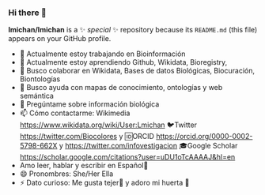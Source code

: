 ### Hi there 👋

**lmichan/lmichan** is a ✨ _special_ ✨ repository because its `README.md` (this file) appears on your GitHub profile.

- 🔭 Actualmente estoy trabajando en Bioinformación
- 🌱 Actualmente estoy aprendiendo Github, Wikidata, Bioregistry, 
- 👯 Busco colaborar en Wikidata, Bases de datos Biológicas, Biocuración, Biontologías
- 🤔 Busco ayuda con mapas de conocimiento, ontologías y web semántica
- 💬 Pregúntame sobre información biológica
- 📫 Cómo contactarme: 
     Wikimedia https://www.wikidata.org/wiki/User:Lmichan
     🐦Twitter https://twitter.com/Biocolores y 
     🆔ORCID https://orcid.org/0000-0002-5798-662X y https://twitter.com/infovestigacion
     🎓Google Scholar https://scholar.google.com/citations?user=uDU1oTcAAAAJ&hl=en
-  Amo leer, hablar y escribir en Español💚
- 😄 Pronombres: She/Her Ella
- ⚡ Dato curioso: Me gusta tejer🧶 y adoro mi huerta 🌹

